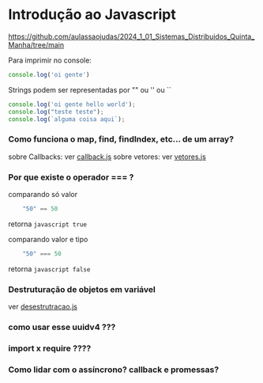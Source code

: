 # Introdução ao Javascript

https://github.com/aulassaojudas/2024_1_01_Sistemas_Distribuidos_Quinta_Manha/tree/main

Para imprimir no console:

```javascript
console.log('oi gente')
```
Strings podem ser representadas por "" ou '' ou ``

```javascript
console.log('oi gente hello world');
console.log("teste teste");
console.log(`alguma coisa aqui`);
```

### Como funciona o map, find, findIndex, etc... de um array?

sobre Callbacks: ver [callback.js](callback.js)
sobre vetores: ver [vetores.js](vetores.js)

### Por que existe o operador === ?

comparando só valor
```javascript
    "50" == 50
```
retorna ```javascript true ```

comparando valor e tipo
```javascript
    "50" === 50
```
retorna ```javascript false ```

### Destruturação de objetos em variável

ver [desestrutracao.js](desestruturacao.js)

### como usar esse uuidv4 ???

### import x require ????

### Como lidar com o assíncrono? callback e promessas?
